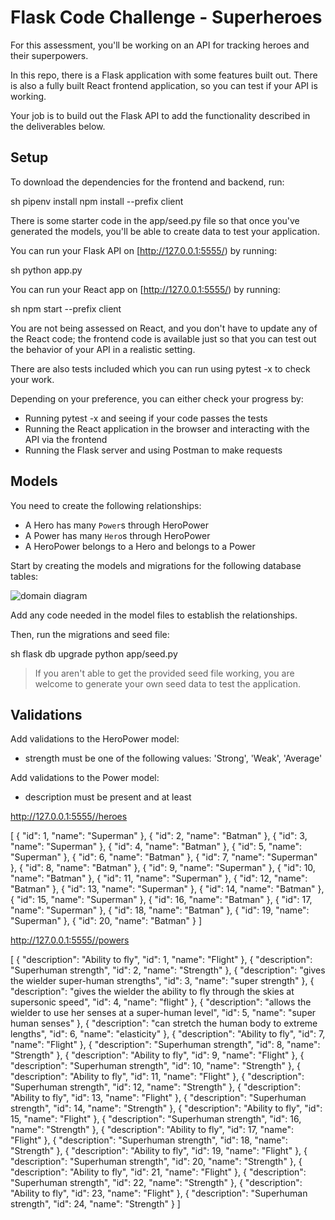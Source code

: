 # Flask Code Challenge - Superheroes 

For this assessment, you'll be working on an API for tracking heroes and their
superpowers.

In this repo, there is a Flask application with some features built out. There
is also a fully built React frontend application, so you can test if your API is
working.

Your job is to build out the Flask API to add the functionality described in the
deliverables below.

## Setup

To download the dependencies for the frontend and backend, run:

sh
pipenv install
npm install --prefix client


There is some starter code in the app/seed.py file so that once you've
generated the models, you'll be able to create data to test your application.

You can run your Flask API on [http://127.0.0.1:5555/) by running:

sh
python app.py


You can run your React app on [http://127.0.0.1:5555/) by running:

sh
npm start --prefix client


You are not being assessed on React, and you don't have to update any of the React
code; the frontend code is available just so that you can test out the behavior
of your API in a realistic setting.

There are also tests included which you can run using pytest -x to check your work.

Depending on your preference, you can either check your progress by:

- Running pytest -x and seeing if your code passes the tests
- Running the React application in the browser and interacting with the API via
  the frontend
- Running the Flask server and using Postman to make requests

## Models

You need to create the following relationships:

- A Hero has many `Power`s through HeroPower
- A Power has many `Hero`s through HeroPower
- A HeroPower belongs to a Hero and belongs to a Power

Start by creating the models and migrations for the following database tables:

![domain diagram](domain.png)

Add any code needed in the model files to establish the relationships.

Then, run the migrations and seed file:

sh
flask db upgrade
python app/seed.py


> If you aren't able to get the provided seed file working, you are welcome to
> generate your own seed data to test the application.

## Validations

Add validations to the HeroPower model:

- strength must be one of the following values: 'Strong', 'Weak', 'Average'

Add validations to the Power model:

- description must be present and at least

http://127.0.0.1:5555//heroes

[
  {
    "id": 1,
    "name": "Superman"
  },
  {
    "id": 2,
    "name": "Batman"
  },
  {
    "id": 3,
    "name": "Superman"
  },
  {
    "id": 4,
    "name": "Batman"
  },
  {
    "id": 5,
    "name": "Superman"
  },
  {
    "id": 6,
    "name": "Batman"
  },
  {
    "id": 7,
    "name": "Superman"
  },
  {
    "id": 8,
    "name": "Batman"
  },
  {
    "id": 9,
    "name": "Superman"
  },
  {
    "id": 10,
    "name": "Batman"
  },
  {
    "id": 11,
    "name": "Superman"
  },
  {
    "id": 12,
    "name": "Batman"
  },
  {
    "id": 13,
    "name": "Superman"
  },
  {
    "id": 14,
    "name": "Batman"
  },
  {
    "id": 15,
    "name": "Superman"
  },
  {
    "id": 16,
    "name": "Batman"
  },
  {
    "id": 17,
    "name": "Superman"
  },
  {
    "id": 18,
    "name": "Batman"
  },
  {
    "id": 19,
    "name": "Superman"
  },
  {
    "id": 20,
    "name": "Batman"
  }
]


http://127.0.0.1:5555//powers

[
  {
    "description": "Ability to fly",
    "id": 1,
    "name": "Flight"
  },
  {
    "description": "Superhuman strength",
    "id": 2,
    "name": "Strength"
  },
  {
    "description": "gives the wielder super-human strengths",
    "id": 3,
    "name": "super strength"
  },
  {
    "description": "gives the wielder the ability to fly through the skies at supersonic speed",
    "id": 4,
    "name": "flight"
  },
  {
    "description": "allows the wielder to use her senses at a super-human level",
    "id": 5,
    "name": "super human senses"
  },
  {
    "description": "can stretch the human body to extreme lengths",
    "id": 6,
    "name": "elasticity"
  },
  {
    "description": "Ability to fly",
    "id": 7,
    "name": "Flight"
  },
  {
    "description": "Superhuman strength",
    "id": 8,
    "name": "Strength"
  },
  {
    "description": "Ability to fly",
    "id": 9,
    "name": "Flight"
  },
  {
    "description": "Superhuman strength",
    "id": 10,
    "name": "Strength"
  },
  {
    "description": "Ability to fly",
    "id": 11,
    "name": "Flight"
  },
  {
    "description": "Superhuman strength",
    "id": 12,
    "name": "Strength"
  },
  {
    "description": "Ability to fly",
    "id": 13,
    "name": "Flight"
  },
  {
    "description": "Superhuman strength",
    "id": 14,
    "name": "Strength"
  },
  {
    "description": "Ability to fly",
    "id": 15,
    "name": "Flight"
  },
  {
    "description": "Superhuman strength",
    "id": 16,
    "name": "Strength"
  },
  {
    "description": "Ability to fly",
    "id": 17,
    "name": "Flight"
  },
  {
    "description": "Superhuman strength",
    "id": 18,
    "name": "Strength"
  },
  {
    "description": "Ability to fly",
    "id": 19,
    "name": "Flight"
  },
  {
    "description": "Superhuman strength",
    "id": 20,
    "name": "Strength"
  },
  {
    "description": "Ability to fly",
    "id": 21,
    "name": "Flight"
  },
  {
    "description": "Superhuman strength",
    "id": 22,
    "name": "Strength"
  },
  {
    "description": "Ability to fly",
    "id": 23,
    "name": "Flight"
  },
  {
    "description": "Superhuman strength",
    "id": 24,
    "name": "Strength"
  }
]
